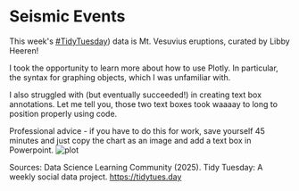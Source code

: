 # Seismic Events

This week's [#TidyTuesday](https://github.com/rfordatascience/tidytuesday/blob/main/data/2025/2025-05-13/readme.md)) data is Mt. Vesuvius eruptions, curated by Libby Heeren! 

I took the opportunity to learn more about how to use Plotly. In particular, the syntax for graphing objects, which I was unfamiliar with. 

I also struggled with (but eventually succeeded!) in creating text box annotations. Let me tell you, those two text boxes took waaaay to long to position properly using code. 

Professional advice - if you have to do this for work, save yourself 45 minutes and just copy the chart as an image and add a text box in Powerpoint.
![plot](tidytuesday422.png)


Sources: Data Science Learning Community (2025). Tidy Tuesday: A weekly social data project. https://tidytues.day
